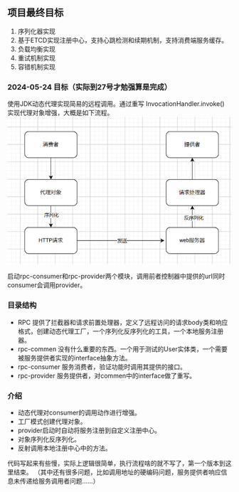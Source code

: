 ## 项目最终目标
1. 序列化器实现
2. 基于ETCD实现注册中心，支持心跳检测和续期机制，支持消费端服务缓存。
3. 负载均衡实现
4. 重试机制实现
5. 容错机制实现

### 2024-05-24 目标（实际到27号才勉强算是完成）
使用JDK动态代理实现简易的远程调用。通过重写 InvocationHandler.invoke() 实现代理对象增强，大概是如下流程。
![](/jpg/动态代理简易流程.jpg)

启动rpc-consumer和rpc-provider两个模块，调用前者控制器中提供的url同时consumer会调用provider。

### 目录结构
- RPC 提供了拦截器和请求前置处理器，定义了远程访问的请求body类和响应格式，创建动态代理工厂，一个序列化反序列化的工具，一个本地服务注册器。
- rpc-commen 没有什么重要的东西。一个用于测试的User实体类，一个需要被服务提供者实现的interface抽象方法。
- rpc-consumer 服务消费者，验证功能时调用其提供的接口。
- rpc-provider 服务提供者，对commen中的interface做了重写。

### 介绍
- 动态代理对consumer的调用动作进行增强。
- 工厂模式创建代理对象。
- provider启动时自动将服务注册到自定义注册中心。
- 对象序列化反序列化。
- 反射调用本地注册中心中的方法。

代码写起来有些慢，实际上逻辑很简单，执行流程啥的就不写了，第一个版本到这里结束。
（其中还有很多问题，比如调用地址的硬编码问题，服务提供者响应信息未传递给服务调用者问题……）


